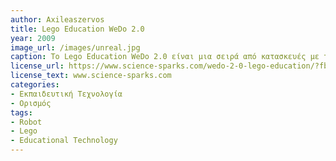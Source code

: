```yaml
---
author: Axileaszervos
title: Lego Education WeDo 2.0
year: 2009 
image_url: /images/unreal.jpg
caption: Το Lego Education WeDo 2.0 είναι μια σειρά από κατασκευές με τουβλάκια της Lego και μηχανικά εξαρτήματα(γρανάζια, κινητήρες, αισθητήρες). Επικοινωνούν με  ειδικευμένο πρόγραμμα της εταιρίας το οποίο παρέχει, γραφικό περιβάλλον με ζωντανά χρώματα στο ο μαθητής μπορεί, να προγραμματίσει το ρομπότ χρησιμοποιώντας προγραμματισμό με blocks και να παρακολουθήσει ενημερωτικά/εκπαιδευτικά βιντεάκια για τα Lego Wedo. Τέλος, παρέχεται η δυνατότητα στον μαθητή να δημιουργήσει την δικιά του κατασκευή, αποτελώντας ένα δημιουργικό και ταυτόχρονα σωστά δομημένο εκπαιδευτικό εργαλείο.
license_url: https://www.science-sparks.com/wedo-2-0-lego-education/?fbclid=IwAR0QfT_lPZDLmEZWyWvn8pImGHf4qbadkG2JkiZBx_QEVohiWnmZGwQ5i9c
license_text: www.science-sparks.com
categories:
- Εκπαιδευτική Τεχνολογία
- Ορισμός
tags:
- Robot
- Lego
- Educational Technology
---
```


